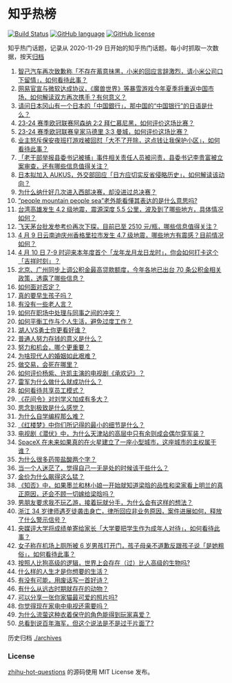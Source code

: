 # 知乎热榜
[![Build Status](https://github.com/ToWeLong/zhihu-hot-questions/workflows/CI/badge.svg)](https://github.com/ToWeLong/zhihu-hot-questions/actions)
[![GitHub language](https://img.shields.io/badge/language-golang-orange.svg)](https://golang.org/)
[![GitHub license](https://img.shields.io/github/license/ToWeLong/zhihu-hot-questions)](https://github.com/ToWeLong/zhihu-hot-questions/blob/main/LICENSE)

知乎热门话题，记录从 2020-11-29 日开始的知乎热门话题。每小时抓取一次数据，按天[归档](./archives)

<!-- BEGIN -->

1. [智己汽车再次致歉称「不存在蓄意抹黑，小米的回应言辞激烈，请小米公司口下留情」，如何看待此事？](https://www.zhihu.com/question/652381310)
1. [网易官宣与微软达成协议，《魔兽世界》等暴雪游戏今年夏季将重返中国市场，如何解读双方再次携手？有何意义？](https://www.zhihu.com/question/652452659)
1. [请问日本冈山有一个日本的「中国銀行」，那中国的“中国银行”的日语是什么？](https://www.zhihu.com/question/460370029)
1. [23-24 赛季欧冠联赛阿森纳 2:2 拜仁慕尼黑，如何评价这场比赛？](https://www.zhihu.com/question/652427156)
1. [23-24 赛季欧冠联赛皇家马德里 3:3 曼城，如何评价这场比赛？](https://www.zhihu.com/question/652427162)
1. [业主怒斥保安夜班打游戏被回怼「大不了开除，这点钱让我保护小区」，如何看待此事？](https://www.zhihu.com/question/652328568)
1. [「老干部举报县委书记被捕」事件相关责任人员被问责，县委书记李贵富被立案审查，还有哪些信息值得关注？](https://www.zhihu.com/question/652409151)
1. [日本拟加入 AUKUS，外交部回应「日方应切实反省侵略历史」，如何解读该动向？](https://www.zhihu.com/question/652375536)
1. [为什么纳什好几次进入西部决赛，却没进过总决赛？](https://www.zhihu.com/question/652234242)
1. [“people mountain people sea”老外能看懂其表达的是什么意思吗?](https://www.zhihu.com/question/652073971)
1. [台湾高雄发生 4.2 级地震，震源深度 5.5 公里，波及到了哪些地方，具体情况如何？](https://www.zhihu.com/question/652408739)
1. [飞天茅台批发参考价再次下探，目前已至 2510 元/瓶，哪些信息值得关注？](https://www.zhihu.com/question/652337120)
1. [4 月 9 日云南迪庆州香格里拉市发生 4.7 级地震，哪些地方有震感？目前情况如何？](https://www.zhihu.com/question/652417063)
1. [4 月 10 日 7-9 时迎来本年度首个「龙年龙月龙日龙时」，你会如何打卡这个「吉祥时刻」？](https://www.zhihu.com/question/652451978)
1. [北京、广州同步上调公积金最高贷款额度，今年各地已出台 70 条公积金相关政策，透露了哪些信息？](https://www.zhihu.com/question/652364268)
1. [如何面对否定？](https://www.zhihu.com/question/652424782)
1. [真的要早生孩子吗？](https://www.zhihu.com/question/651878424)
1. [有没有一些老人言？](https://www.zhihu.com/question/652425940)
1. [如何在职场中处理与同事之间的冲突？](https://www.zhihu.com/question/652449381)
1. [如何平衡工作与个人生活，避免过度工作？](https://www.zhihu.com/question/652449401)
1. [湖人VS勇士你更看好谁？](https://www.zhihu.com/question/652340134)
1. [普通人努力存钱的意义是什么？](https://www.zhihu.com/question/652182669)
1. [努力和机会，哪个更重要？](https://www.zhihu.com/question/645001227)
1. [为啥现代人的婚姻如此艰难？](https://www.zhihu.com/question/651893152)
1. [做交易，会死在哪里？](https://www.zhihu.com/question/649968761)
1. [如何评价杨紫、许凯主演的电视剧《承欢记》？](https://www.zhihu.com/question/652389646)
1. [雷军为什么做什么就成功什么？](https://www.zhihu.com/question/652001609)
1. [如何看待共享员工模式？](https://www.zhihu.com/question/369649462)
1. [《花间令》对刘学义加成有多大？](https://www.zhihu.com/question/650155574)
1. [思念到极致是什么感觉？](https://www.zhihu.com/question/31914864)
1. [为什么自学编程那么难？](https://www.zhihu.com/question/636216382)
1. [《红楼梦》中你们所记得的最小的细节是什么？](https://www.zhihu.com/question/39926189)
1. [电视剧《潜伏》中，为什么天津站的高层中只有余则成会偶尔穿军装？](https://www.zhihu.com/question/358803746)
1. [SpaceX 在未来如果真的在火星建立了一座小型城市，这座城市的主权属于谁？](https://www.zhihu.com/question/652280396)
1. [为什么很多药带盐酸两个字？](https://www.zhihu.com/question/651912355)
1. [当一个人迷茫了，觉得自己一无是处的时候该干些什么？](https://www.zhihu.com/question/489950851)
1. [金价为什么飙得这么猛？](https://www.zhihu.com/question/649483987)
1. [《知否》中，如果墨兰和林小娘一开始就知道梁晗的品性和梁家看上明兰的真正原因，还会不顾一切嫁给梁晗吗？](https://www.zhihu.com/question/629166323)
1. [男朋友要求我不玩乙游，接着玩就分手，为什么会有这样的想法？](https://www.zhihu.com/question/652202145)
1. [浙江 34 岁律师遇歹徒袭击身亡，律所回应非业务原因，案件进展如何，释放了什么警示信号？](https://www.zhihu.com/question/652226487)
1. [央媒评大学将成绩单寄给家长「大学要把学生作为成年人对待」，如何看待此事？](https://www.zhihu.com/question/652369121)
1. [女子称在机场上厕所被 6 岁男孩打开门，孩子母亲不道歉反跟孩子说「是她粗俗」，如何看待此事？](https://www.zhihu.com/question/652229954)
1. [按照人比狗高级的逻辑，世界上会存在（过）比人高级的生物吗?](https://www.zhihu.com/question/652344574)
1. [什么样的人生才是你想要的生活？](https://www.zhihu.com/question/652299024)
1. [有没有可能，用废话写一首好诗？](https://www.zhihu.com/question/652241793)
1. [有什么从远古时期就存在的动物？](https://www.zhihu.com/question/652416974)
1. [可以分享一张你家猫最可爱的照片吗?](https://www.zhihu.com/question/639060743)
1. [你觉得现在家电中电视还需要吗？](https://www.zhihu.com/question/652414616)
1. [为什么流萤这种衣着保守的角色能得到玩家喜爱？](https://www.zhihu.com/question/652299900)
1. [总看到说百年海军，但这个说法是不是过于片面了?](https://www.zhihu.com/question/652297854)

<!-- END -->

历史归档 [./archives](./archives)


### License
[zhihu-hot-questions](https://github.com/towelong/zhihu-hot-questions) 的源码使用 MIT License 发布。